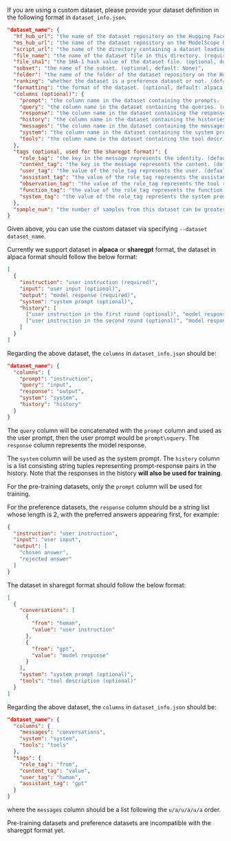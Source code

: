 If you are using a custom dataset, please provide your dataset definition in the following format in `dataset_info.json`.

```json
"dataset_name": {
  "hf_hub_url": "the name of the dataset repository on the Hugging Face hub. (if specified, ignore script_url and file_name)",
  "ms_hub_url": "the name of the dataset repository on the ModelScope hub. (if specified, ignore script_url and file_name)",
  "script_url": "the name of the directory containing a dataset loading script. (if specified, ignore file_name)",
  "file_name": "the name of the dataset file in this directory. (required if above are not specified)",
  "file_sha1": "the SHA-1 hash value of the dataset file. (optional, does not affect training)",
  "subset": "the name of the subset. (optional, default: None)",
  "folder": "the name of the folder of the dataset repository on the Hugging Face hub. (optional, default: None)",
  "ranking": "whether the dataset is a preference dataset or not. (default: false)",
  "formatting": "the format of the dataset. (optional, default: alpaca, can be chosen from {alpaca, sharegpt})",
  "columns (optional)": {
    "prompt": "the column name in the dataset containing the prompts. (default: instruction)",
    "query": "the column name in the dataset containing the queries. (default: input)",
    "response": "the column name in the dataset containing the responses. (default: output)",
    "history": "the column name in the dataset containing the histories. (default: None)",
    "messages": "the column name in the dataset containing the messages. (default: conversations)",
    "system": "the column name in the dataset containing the system prompts. (default: None)",
    "tools": "the column name in the dataset containing the tool description. (default: None)"
  },
  "tags (optional, used for the sharegpt format)": {
    "role_tag": "the key in the message represents the identity. (default: from)",
    "content_tag": "the key in the message represents the content. (default: value)",
    "user_tag": "the value of the role_tag represents the user. (default: human)",
    "assistant_tag": "the value of the role_tag represents the assistant. (default: gpt)",
    "observation_tag": "the value of the role_tag represents the tool results. (default: observation)",
    "function_tag": "the value of the role_tag represents the function call. (default: function_call)",
    "system_tag": "the value of the role_tag represents the system prompt. (default: system, can override system column)",
  },
  "sample_num": "the number of samples from this dataset can be greater than the total amount of the dataset. (default: None)"
}
```

Given above, you can use the custom dataset via specifying `--dataset dataset_name`.

Currently we support dataset in **alpaca** or **sharegpt** format, the dataset in alpaca format should follow the below format:

```json
[
  {
    "instruction": "user instruction (required)",
    "input": "user input (optional)",
    "output": "model response (required)",
    "system": "system prompt (optional)",
    "history": [
      ["user instruction in the first round (optional)", "model response in the first round (optional)"],
      ["user instruction in the second round (optional)", "model response in the second round (optional)"]
    ]
  }
]
```

Regarding the above dataset, the `columns` in `dataset_info.json` should be:

```json
"dataset_name": {
  "columns": {
    "prompt": "instruction",
    "query": "input",
    "response": "output",
    "system": "system",
    "history": "history"
  }
}
```

The `query` column will be concatenated with the `prompt` column and used as the user prompt, then the user prompt would be `prompt\nquery`. The `response` column represents the model response.

The `system` column will be used as the system prompt. The `history` column is a list consisting string tuples representing prompt-response pairs in the history. Note that the responses in the history **will also be used for training**.

For the pre-training datasets, only the `prompt` column will be used for training.

For the preference datasets, the `response` column should be a string list whose length is 2, with the preferred answers appearing first, for example:

```json
{
  "instruction": "user instruction",
  "input": "user input",
  "output": [
    "chosen answer",
    "rejected answer"
  ]
}
```

The dataset in sharegpt format should follow the below format:

```json
[
  {
    "conversations": [
      {
        "from": "human",
        "value": "user instruction"
      },
      {
        "from": "gpt",
        "value": "model response"
      }
    ],
    "system": "system prompt (optional)",
    "tools": "tool description (optional)"
  }
]
```

Regarding the above dataset, the `columns` in `dataset_info.json` should be:

```json
"dataset_name": {
  "columns": {
    "messages": "conversations",
    "system": "system",
    "tools": "tools"
  },
  "tags": {
    "role_tag": "from",
    "content_tag": "value",
    "user_tag": "human",
    "assistant_tag": "gpt"
  }
}
```

where the `messages` column should be a list following the `u/a/u/a/u/a` order.

Pre-training datasets and preference datasets are incompatible with the sharegpt format yet.
